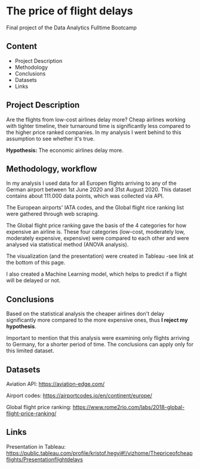 # The price of flight delays

Final project of the Data Analytics Fulltime Bootcamp


## Content
* Project Description
* Methodology
* Conclusions
* Datasets
* Links

## Project Description

Are the flights from low-cost airlines delay more? Cheap airlines working with tighter timeline, their turnaround time is significantly less compared to the higher price ranked companies. In my analysis I went behind to this assumption to see whether it's true.

**Hypothesis:** The economic airlines delay more.


## Methodology, workflow

In my analysis I used data for all Europen flights arriving to any of the German airport between 1st June 2020 and 31st August 2020. This dataset contains about 111.000 data points, which was collected via API.

The European airports' IATA codes, and the Global flight rice ranking list were gathered through web scraping.

The Global flight price ranking gave the basis of the 4 categories for how expensive an airline is. These four categories (low-cost, moderately low, moderately expensive, expensive) were compared to each other and were analysed via statistical method (ANOVA analysis).

The visualization (and the presentation) were created in Tableau -see link at the bottom of this page.

I also created a Machine Learning model, which helps to predict if a flight will be delayed or not.


## Conclusions

Based on the statistical analysis the cheaper airlines don't delay significantly more compared to the more expensive ones, thus **I reject my hypothesis**.

Important to mention that this analysis were examining only flights arriving to Germany, for a shorter period of time. The conclusions can apply only for this limited dataset.


## Datasets

Aviation API: https://aviation-edge.com/

Airport codes: https://airportcodes.io/en/continent/europe/

Global flight price ranking: https://www.rome2rio.com/labs/2018-global-flight-price-ranking/


## Links
Presentation in Tableau: https://public.tableau.com/profile/kristof.hegyi#!/vizhome/Thepriceofcheapflights/Presentationflightdelays

